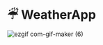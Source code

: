 # ☔︎ WeatherApp
![ezgif com-gif-maker (6)](https://user-images.githubusercontent.com/66858640/164888950-a33e3819-0861-4402-affc-e1af6b990ed2.gif)

